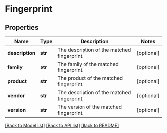# Fingerprint

## Properties
Name | Type | Description | Notes
------------ | ------------- | ------------- | -------------
**description** | **str** | The description of the matched fingerprint. | [optional] 
**family** | **str** | The family of the matched fingerprint. | [optional] 
**product** | **str** | The product of the matched fingerprint. | [optional] 
**vendor** | **str** | The description of the matched fingerprint. | [optional] 
**version** | **str** | The version of the matched fingerprint. | [optional] 

[[Back to Model list]](../README.md#documentation-for-models) [[Back to API list]](../README.md#documentation-for-api-endpoints) [[Back to README]](../README.md)


